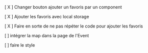 [ X ] Changer bouton ajouter un favoris par un component

[ X ] Ajouter les favoris avec local storage

[ X ] Faire en sorte de ne pas répéter le code pour ajouter les favoris

[  ] intégrer la map dans la page de l'Event

[  ] faire le style